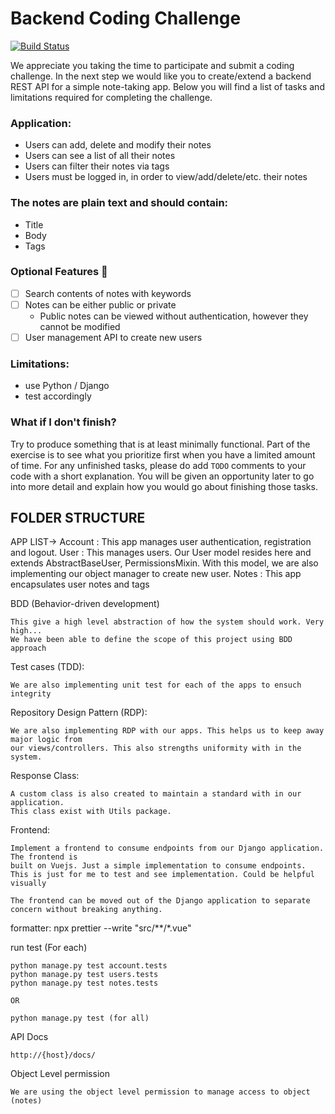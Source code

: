 # Backend Coding Challenge

[![Build Status](https://github.com/Thermondo/backend-code-challenge/actions/workflows/main.yml/badge.svg?event=push)](https://github.com/Thermondo/backend-code-challenge/actions)

We appreciate you taking the time to participate and submit a coding challenge. In the next step we would like you to
create/extend a backend REST API for a simple note-taking app. Below you will find a list of tasks and limitations
required for completing the challenge.

### Application:

* Users can add, delete and modify their notes
* Users can see a list of all their notes
* Users can filter their notes via tags
* Users must be logged in, in order to view/add/delete/etc. their notes

### The notes are plain text and should contain:

* Title
* Body
* Tags

### Optional Features 🚀

* [ ] Search contents of notes with keywords
* [ ] Notes can be either public or private
    * Public notes can be viewed without authentication, however they cannot be modified
* [ ] User management API to create new users

### Limitations:

* use Python / Django
* test accordingly

### What if I don't finish?

Try to produce something that is at least minimally functional. Part of the exercise is to see what you prioritize first when you have a limited amount of time. For any unfinished tasks, please do add `TODO` comments to your code with a short explanation. You will be given an opportunity later to go into more detail and explain how you would go about finishing those tasks.


## FOLDER STRUCTURE

APP LIST-> 
    Account : This app manages user authentication, registration and logout.
    User    : This manages users. Our User model resides here and extends AbstractBaseUser, PermissionsMixin. With this model, we are also implementing our object manager to
    create new user.
    Notes   : This app encapsulates user notes and tags


BDD (Behavior-driven development)

    This give a high level abstraction of how the system should work. Very high...
    We have been able to define the scope of this project using BDD approach


Test cases (TDD): 

    We are also implementing unit test for each of the apps to ensuch integrity


Repository Design Pattern (RDP):

    We are also implementing RDP with our apps. This helps us to keep away major logic from
    our views/controllers. This also strengths uniformity with in the system.


Response Class:

    A custom class is also created to maintain a standard with in our application.
    This class exist with Utils package.


Frontend: 

    Implement a frontend to consume endpoints from our Django application. The frontend is
    built on Vuejs. Just a simple implementation to consume endpoints.
    This is just for me to test and see implementation. Could be helpful visually

    The frontend can be moved out of the Django application to separate concern without breaking anything.

formatter: npx prettier --write "src/**/*.vue"

run test (For each)

    python manage.py test account.tests
    python manage.py test users.tests
    python manage.py test notes.tests

    OR 

    python manage.py test (for all)

API Docs

    http://{host}/docs/


Object Level permission

    We are using the object level permission to manage access to object (notes)
    